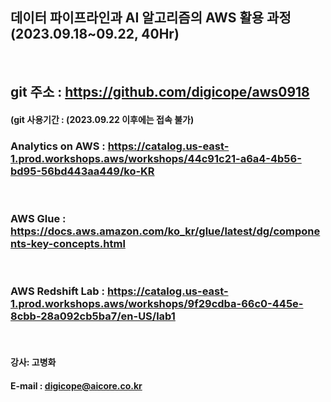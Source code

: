 ##  데이터 파이프라인과 AI 알고리즘의 AWS 활용 과정 (2023.09.18~09.22, 40Hr)
<br>

## git 주소 :    https://github.com/digicope/aws0918
#### (git 사용기간 : (2023.09.22 이후에는 접속 불가)

### Analytics on AWS : https://catalog.us-east-1.prod.workshops.aws/workshops/44c91c21-a6a4-4b56-bd95-56bd443aa449/ko-KR
<br>

### AWS Glue : https://docs.aws.amazon.com/ko_kr/glue/latest/dg/components-key-concepts.html
<br>

### AWS Redshift Lab : https://catalog.us-east-1.prod.workshops.aws/workshops/9f29cdba-66c0-445e-8cbb-28a092cb5ba7/en-US/lab1
<br>

#### 강사: 고병화
#### E-mail : digicope@aicore.co.kr

<br>
<br>
<br>
